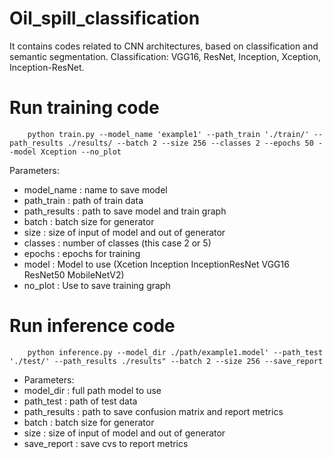 # Oil_spill_classification
It contains codes related to CNN architectures, based on classification and semantic segmentation.  Classification: VGG16, ResNet, Inception, Xception, Inception-ResNet. 
 
 # Run training code 
 		python train.py --model_name 'example1' --path_train './train/' --path_results ./results/ --batch 2 --size 256 --classes 2 --epochs 50 --model Xception --no_plot

Parameters:
* model_name : name to save model
* path_train : path of train data
* path_results : path to save model and train graph
* batch : batch size for generator
* size : size of input of model and out of generator
* classes : number of classes (this case 2 or 5)
* epochs : epochs for training
* model : Model to use (Xcetion Inception InceptionResNet VGG16 ResNet50 MobileNetV2)
* no_plot : Use to save training graph

 # Run inference code
 
 		python inference.py --model_dir ./path/example1.model' --path_test './test/' --path_results ./results" --batch 2 --size 256 --save_report
   
* Parameters:
* model_dir : full path model to use
* path_test : path of test data
* path_results : path to save confusion matrix and report metrics
* batch : batch size for generator
* size : size of input of model and out of generator
* save_report : save cvs to report metrics
